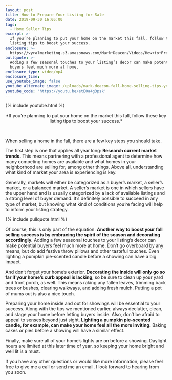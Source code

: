 ```yaml
---
layout: post
title: How to Prepare Your Listing for Sale
date: 2019-09-30 16:05:00
tags:
  - Home Seller Tips
excerpt: >-
  If you’re planning to put your home on the market this fall, follow these key
  listing tips to boost your success.
enclosure: >-
  https://vyralmarketing.s3.amazonaws.com/Mark+Deacon/Videos/How+to+Prepare+Your+Listing+for+Sale.mp4
pullquote: >-
  Adding a few seasonal touches to your listing’s decor can make potential
  buyers feel much more at home.
enclosure_type: video/mp4
enclosure_time:
use_youtube_image: false
youtube_alternate_image: /uploads/mark-deacon-fall-home-selling-tips-youtube.png
youtube_code: 'https://youtu.be/etE0a4g3psk'
---
```


{% include youtube.html %}

<center>*If you’re planning to put your home on the market this fall, follow these key listing tips to boost your success.*</center>

&nbsp;

When selling a home in the fall, there are a few key steps you should take.&nbsp;

The first step is one that applies all year long: **Research current market trends.** This means partnering with a professional agent to determine how many competing homes are available and what homes in your neighborhood are selling for, among other things. Above all, understanding what kind of market your area is experiencing is key.&nbsp;

Generally, markets will either be categorized as a buyer’s market, a seller’s market, or a balanced market. A seller’s market is one in which sellers have the upper hand and is usually categorized by a lack of available listings and a strong level of buyer demand. It’s definitely possible to succeed in any type of market, but knowing what kind of conditions you’re facing will help to inform your listing strategy.&nbsp;

{% include pullquote.html %}

Of course, this is only part of the equation. **Another way to boost your fall selling success is by embracing the spirit of the season and decorating accordingly.** Adding a few seasonal touches to your listing’s decor can make potential buyers feel much more at home. Don’t go overboard by any means, but do add festive throw pillows and other tasteful touches. Even lighting a pumpkin pie-scented candle before a showing can have a big impact.&nbsp;

And don’t forget your home’s exterior. **Decorating the inside will only go so far if your home’s curb appeal is lacking**, so be sure to clean up your yard and front porch, as well. This means raking any fallen leaves, trimming back trees or bushes, clearing walkways, and adding fresh mulch. Putting a pot of mums out is also a nice touch.&nbsp;

Preparing your home inside and out for showings will be essential to your success. Along with the tips we mentioned earlier, always declutter, clean, and stage your home before letting buyers inside. Also, don’t be afraid to appeal to senses beyond just sight. **Lighting a pumpkin pie-scented candle, for example, can make your home feel all the more inviting.** Baking cakes or pies before a showing will have a similar effect.&nbsp;

Finally, make sure all of your home’s lights are on before a showing. Daylight hours are limited at this later time of year, so keeping your home bright and well lit is a must.&nbsp;

If you have any other questions or would like more information, please feel free to give me a call or send me an email. I look forward to hearing from you soon.